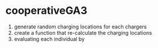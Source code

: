 # cooperativeGA3
1. generate random charging locations for each chargers
2. create a function that re-calculate the charging locations
2. evaluating each individual by 